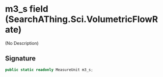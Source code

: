 # m3_s field (SearchAThing.Sci.VolumetricFlowRate)
(No Description)

## Signature
```csharp
public static readonly MeasureUnit m3_s;
```
